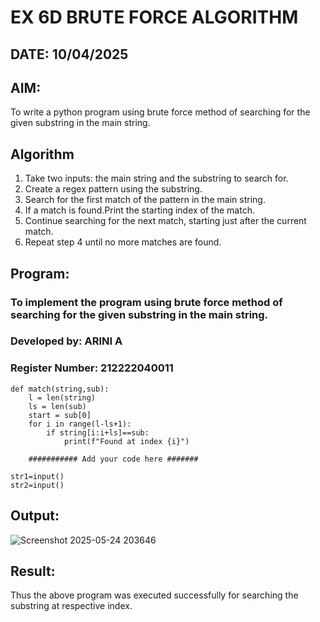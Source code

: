 # EX 6D BRUTE FORCE ALGORITHM
## DATE: 10/04/2025
## AIM:
To write a python program using brute force method of searching for the given substring in the main string.

## Algorithm
1. Take two inputs: the main string and the substring to search for.
2. Create a regex pattern using the substring.
3. Search for the first match of the pattern in the main string.
4. If a match is found.Print the starting index of the match.
5. Continue searching for the next match, starting just after the current match.
6. Repeat step 4 until no more matches are found.

## Program:

### To implement the program using brute force method of searching for the given substring in the main string.
### Developed by: ARINI A 
### Register Number: 212222040011
```
def match(string,sub):
    l = len(string)
    ls = len(sub)
    start = sub[0]
    for i in range(l-ls+1):
        if string[i:i+ls]==sub:
            print(f"Found at index {i}")

    ########### Add your code here #######

str1=input()
str2=input()
```
## Output:
![Screenshot 2025-05-24 203646](https://github.com/user-attachments/assets/b0ed0843-5764-4a0b-af23-49498c513d66)

## Result:
Thus the above program was executed successfully for searching the substring at respective index.
